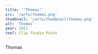 ```yaml
---
title: '"Thomas"'
src: '/arts/thomas.png'
thumbnail: '/arts/thumbnail/thomas.png'
alt: 'Thomas'
year: 2021
tool: Clip Studio Paint
---
```


Thomas
